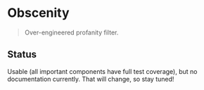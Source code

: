 # Obscenity

> Over-engineered profanity filter.

## Status

Usable (all important components have full test coverage), but no documentation currently. That will change, so stay tuned!
